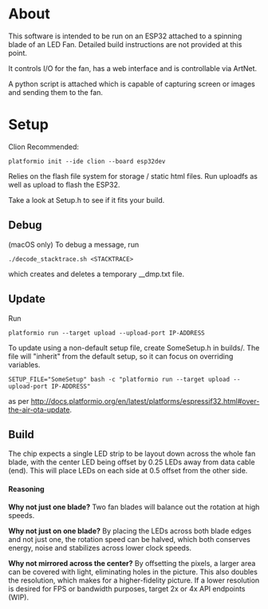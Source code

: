 # About

This software is intended to be run on an ESP32 attached to a spinning blade of an LED Fan. Detailed build instructions are not provided at this point.

It controls I/O for the fan, has a web interface and is controllable via ArtNet. 

A python script is attached which is capable of capturing screen or images and sending them to the fan.

# Setup

Clion Recommended:

    platformio init --ide clion --board esp32dev

Relies on the flash file system for storage / static html files.
Run uploadfs as well as upload to flash the ESP32.

Take a look at Setup.h to see if it fits your build.

## Debug

(macOS only) To debug a message, run

    ./decode_stacktrace.sh <STACKTRACE>

which creates and deletes a temporary __dmp.txt file.

## Update

Run 

    platformio run --target upload --upload-port IP-ADDRESS

To update using a non-default setup file, create SomeSetup.h in builds/. The file will "inherit" from the default setup, so it can focus on overriding variables.

    SETUP_FILE="SomeSetup" bash -c "platformio run --target upload --upload-port IP-ADDRESS"
    
as per http://docs.platformio.org/en/latest/platforms/espressif32.html#over-the-air-ota-update.


## Build

The chip expects a single LED strip to be layout down across the whole fan blade, with the center LED being offset by 0.25 LEDs away from data cable (end). This will place LEDs on each side at 0.5 offset from the other side.

#### Reasoning

**Why not just one blade?** Two fan blades will balance out the rotation at high speeds.

**Why not just on one blade?** By placing the LEDs across both blade edges and not just one, the rotation speed can be halved, which both conserves energy, noise and stabilizes across lower clock speeds.

**Why not mirrored across the center?** By offsetting the pixels, a larger area can be covered with light, eliminating holes in the picture. This also doubles the resolution, which makes for a higher-fidelity picture. If a lower resolution is desired for FPS or bandwidth purposes, target 2x or 4x API endpoints (WIP).
